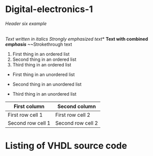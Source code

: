 # Digital-electronics-1
###### Header six example
*Text written in italics*
*Strongly emphasized text**
**Text with combined _emphasis_**
~~Strokethrough text

1. First thing in an ordered list
2. Second thing in an ordered list
3. Third thing in an ordered list

* First thing in an unordered list
+ Second thing in an unordered list
- Third thing in an unordered list

First column | Second column
------------ | -------------
First row cell 1 | First row cell 2
Second row cell 1 | Second row cell 2

# Listing of VHDL source code
